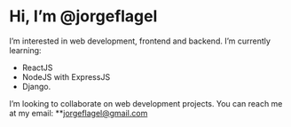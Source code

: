 # Hi, I’m @jorgeflagel
I’m interested in web development, frontend and backend.
I’m currently learning: 
- ReactJS 
- NodeJS with ExpressJS 
- Django.

I’m looking to collaborate on web development projects.
You can reach me at my email: **jorgeflagel@gmail.com

<!---
jorgeflagel/jorgeflagel is a ✨ special ✨ repository because its `README.md` (this file) appears on your GitHub profile.
You can click the Preview link to take a look at your changes.
--->
